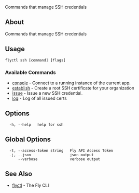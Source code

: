 <p class="font-medium tracking-tight text-gray-400 text-lg -mt-4 mb-9 pb-5 border-b">
  Commands that manage SSH credentials
</p>

## About

Commands that manage SSH credentials

## Usage

~~~
flyctl ssh [command] [flags]
~~~

### Available Commands
* [console](/docs/flyctl/ssh-console/)	 - Connect to a running instance of the current app.
* [establish](/docs/flyctl/ssh-establish/)	 - Create a root SSH certificate for your organization
* [issue](/docs/flyctl/ssh-issue/)	 - Issue a new SSH credential.
* [log](/docs/flyctl/ssh-log/)	 - Log of all issued certs

## Options

~~~
  -h, --help   help for ssh
~~~

## Global Options

~~~
  -t, --access-token string   Fly API Access Token
  -j, --json                  json output
      --verbose               verbose output
~~~

## See Also

* [flyctl](/docs/flyctl/help/)	 - The Fly CLI


